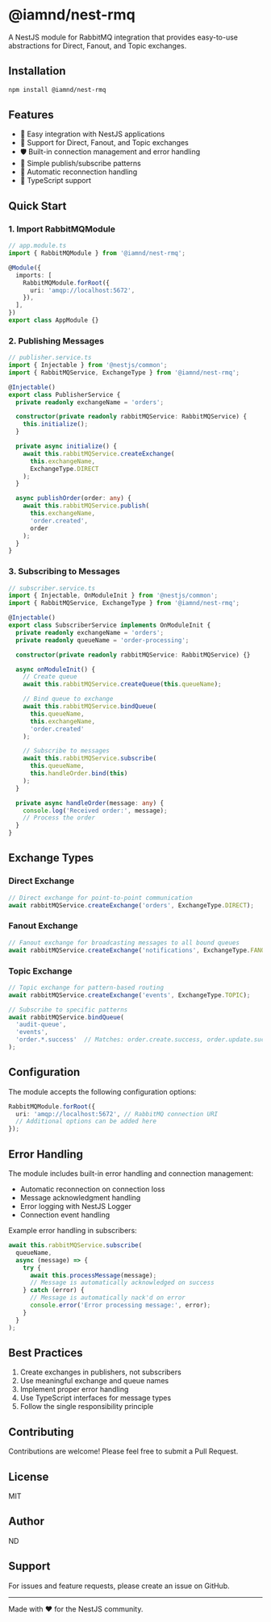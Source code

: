 # @iamnd/nest-rmq

A NestJS module for RabbitMQ integration that provides easy-to-use abstractions for Direct, Fanout, and Topic exchanges.

## Installation

```bash
npm install @iamnd/nest-rmq
```

## Features

- 🚀 Easy integration with NestJS applications
- 🔄 Support for Direct, Fanout, and Topic exchanges
- 🛡️ Built-in connection management and error handling
- 📨 Simple publish/subscribe patterns
- 🔌 Automatic reconnection handling
- 📝 TypeScript support

## Quick Start

### 1. Import RabbitMQModule

```typescript
// app.module.ts
import { RabbitMQModule } from '@iamnd/nest-rmq';

@Module({
  imports: [
    RabbitMQModule.forRoot({
      uri: 'amqp://localhost:5672',
    }),
  ],
})
export class AppModule {}
```

### 2. Publishing Messages

```typescript
// publisher.service.ts
import { Injectable } from '@nestjs/common';
import { RabbitMQService, ExchangeType } from '@iamnd/nest-rmq';

@Injectable()
export class PublisherService {
  private readonly exchangeName = 'orders';

  constructor(private readonly rabbitMQService: RabbitMQService) {
    this.initialize();
  }

  private async initialize() {
    await this.rabbitMQService.createExchange(
      this.exchangeName,
      ExchangeType.DIRECT
    );
  }

  async publishOrder(order: any) {
    await this.rabbitMQService.publish(
      this.exchangeName,
      'order.created',
      order
    );
  }
}
```

### 3. Subscribing to Messages

```typescript
// subscriber.service.ts
import { Injectable, OnModuleInit } from '@nestjs/common';
import { RabbitMQService, ExchangeType } from '@iamnd/nest-rmq';

@Injectable()
export class SubscriberService implements OnModuleInit {
  private readonly exchangeName = 'orders';
  private readonly queueName = 'order-processing';

  constructor(private readonly rabbitMQService: RabbitMQService) {}

  async onModuleInit() {
    // Create queue
    await this.rabbitMQService.createQueue(this.queueName);

    // Bind queue to exchange
    await this.rabbitMQService.bindQueue(
      this.queueName,
      this.exchangeName,
      'order.created'
    );

    // Subscribe to messages
    await this.rabbitMQService.subscribe(
      this.queueName,
      this.handleOrder.bind(this)
    );
  }

  private async handleOrder(message: any) {
    console.log('Received order:', message);
    // Process the order
  }
}
```

## Exchange Types

### Direct Exchange

```typescript
// Direct exchange for point-to-point communication
await rabbitMQService.createExchange('orders', ExchangeType.DIRECT);
```

### Fanout Exchange

```typescript
// Fanout exchange for broadcasting messages to all bound queues
await rabbitMQService.createExchange('notifications', ExchangeType.FANOUT);
```

### Topic Exchange

```typescript
// Topic exchange for pattern-based routing
await rabbitMQService.createExchange('events', ExchangeType.TOPIC);

// Subscribe to specific patterns
await rabbitMQService.bindQueue(
  'audit-queue',
  'events',
  'order.*.success'  // Matches: order.create.success, order.update.success, etc.
);
```

## Configuration

The module accepts the following configuration options:

```typescript
RabbitMQModule.forRoot({
  uri: 'amqp://localhost:5672', // RabbitMQ connection URI
  // Additional options can be added here
});
```

## Error Handling

The module includes built-in error handling and connection management:

- Automatic reconnection on connection loss
- Message acknowledgment handling
- Error logging with NestJS Logger
- Connection event handling

Example error handling in subscribers:

```typescript
await this.rabbitMQService.subscribe(
  queueName,
  async (message) => {
    try {
      await this.processMessage(message);
      // Message is automatically acknowledged on success
    } catch (error) {
      // Message is automatically nack'd on error
      console.error('Error processing message:', error);
    }
  }
);
```

## Best Practices

1. Create exchanges in publishers, not subscribers
2. Use meaningful exchange and queue names
3. Implement proper error handling
4. Use TypeScript interfaces for message types
5. Follow the single responsibility principle

## Contributing

Contributions are welcome! Please feel free to submit a Pull Request.

## License

MIT

## Author

ND

## Support

For issues and feature requests, please create an issue on GitHub.

---

Made with ❤️ for the NestJS community.